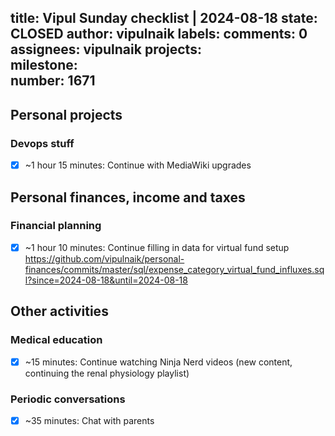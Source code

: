 title:	Vipul Sunday checklist | 2024-08-18
state:	CLOSED
author:	vipulnaik
labels:	
comments:	0
assignees:	vipulnaik
projects:	
milestone:	
number:	1671
--
## Personal projects

### Devops stuff

- [x] ~1 hour 15 minutes: Continue with MediaWiki upgrades

## Personal finances, income and taxes

### Financial planning

- [x] ~1 hour 10 minutes: Continue filling in data for virtual fund setup https://github.com/vipulnaik/personal-finances/commits/master/sql/expense_category_virtual_fund_influxes.sql?since=2024-08-18&until=2024-08-18

## Other activities

### Medical education

- [x] ~15 minutes: Continue watching Ninja Nerd videos (new content, continuing the renal physiology playlist)

### Periodic conversations

- [x] ~35 minutes: Chat with parents

